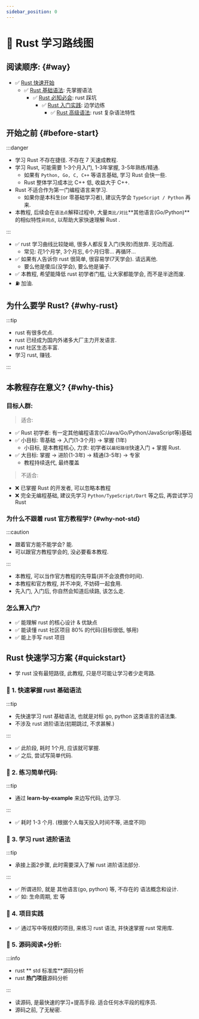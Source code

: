```yaml
---
sidebar_position: 0
---
```


# 🦀 Rust 学习路线图

## 阅读顺序: {#way}

- ✅ [Rust 快速开始](intro/) 
  - ✅ [Rust 基础语法](core/intro): 先掌握语法
    - ✅ [Rust 必知必会](tips/intro/rule): rust 踩坑
      - ✅ [Rust 入门实践](praticse/intro/): 边学边练
        - ✅ [Rust 高级语法](pro/intro): rust 复杂语法特性

  
## 开始之前 {#before-start}

:::danger

- 学习 Rust 不存在捷径. 不存在 7 天速成教程.
- 学习 Rust, 可能需要 1-3个月入门, 1-3年掌握, 3-5年熟练/精通.
    - 如果有 `Python, Go, C, C++` 等语言基础, 学习 Rust 会快一些.
    - Rust 整体学习成本比 C++ 低, 收益大于 C++.
- Rust 不适合作为第一门编程语言来学习.
    - 如果你是本科生(or 零基础学习者), 建议先学会 `TypeScript / Python` 再来.
- 本教程, 后续会在`语法点`解释过程中, 大量`类比/对比`**其他语言(Go/Python)**的相似特性`异同点`, 以帮助大家快速理解 Rust
  .

:::

- ✅ rust 学习曲线比较陡峭, 很多人都反复入门(失败)而放弃. 无功而返.
    - 常见: 花1个月学, 3个月忘, 6个月归零... 再循环...
- ✅ 如果有人告诉你 rust 很简单, 很容易学(7天学会). 请远离他.
    - 要么他是傻瓜(没学会), 要么他是骗子.
- ✅ 本教程, 希望能降低 rust 初学者门槛, 让大家都能学会, 而不是半途而废.
- ⛽️ 加油.

## 为什么要学 Rust? {#why-rust}

:::tip

- rust 有很多优点.
- rust 已经成为国内外诸多大厂主力开发语言.
- rust 社区生态丰富.
- 学习 rust, 赚钱.

:::

## 本教程存在意义? {#why-this}


### 目标人群:

> 适合:

- ✅ Rust 初学者: 有一定其他编程语言(C/Java/Go/Python/JavaScript等)基础
- ✅ 小目标: 零基础 -> 入门(1-3个月) -> 掌握 (1年)
  - 小目标, 是本教程核心, 力求: 初学者以`最短路径`快速入门 + 掌握 Rust.
- ✅ 大目标: 掌握 -> 进阶(1-3年) -> 精通(3-5年) -> 专家
  - 教程持续迭代, 最终覆盖

> 不适合:

- ❌ 已掌握 Rust 的开发者, 可以忽略本教程
- ❌ 完全无编程基础, 建议先学习 `Python/TypeScript/Dart` 等之后, 再尝试学习 Rust


### 为什么不跟着 rust 官方教程学? {#why-not-std}

:::caution

- 跟着官方能不能学会? 能.
- 可以跟官方教程学会的, 没必要看本教程.

:::

- 本教程, 可以当作官方教程的先导篇(并不会浪费你时间).
- 本教程和官方教程, 并不冲突, 不妨碍一起食用.
- 先入门, 入门后, 你自然会知道后续路, 该怎么走.

### 怎么算入门?

- ✅ 能理解 rust 的核心设计 & 优缺点
- ✅ 能读懂 rust 社区项目 80% 的代码(目标很低, 够用)
- ✅ 能上手写 rust 项目

## Rust 快速学习方案 {#quickstart}

- 学 rust 没有最短路径, 此教程, 只是尽可能让学习者少走弯路.

### 🚀 1. 快速掌握 rust 基础语法

:::tip

- 先快速学习 rust 基础语法, 也就是对标 go, python 这类语言的语法集.
- 不涉及 rust 进阶语法(初期跳过, 不求甚解.)

:::

- ✅ 此阶段, 耗时 1个月, 应该就可掌握.
- ✅ 之后, 尝试写简单代码.

### 🚀 2. 练习简单代码:

:::tip

- 通过 **learn-by-example** 来边写代码, 边学习.

:::

- ✅ 耗时 1-3 个月. (根据个人每天投入时间不等, 进度不同)

### 🚀 3. 学习 rust 进阶语法

:::tip

- 承接上面2步骤, 此时需要深入了解 rust 进阶语法部分.

:::

- ✅ 所谓进阶, 就是 其他语言(go, python) 等, 不存在的 语法概念和设计.
- ✅ 如: 生命周期, 宏 等

### 🚀 4. 项目实践

- ✅ 通过写中等规模的项目, 来练习 rust 语法, 并快速掌握 rust 常用库.

### 🚀 5. 源码阅读+分析:

:::info

- rust ** std 标准库**源码分析
- rust **热门项目**源码分析

:::

- 读源码, 是最快速的学习+提高手段. 适合任何水平段的程序员.
- 源码之前, 了无秘密.

